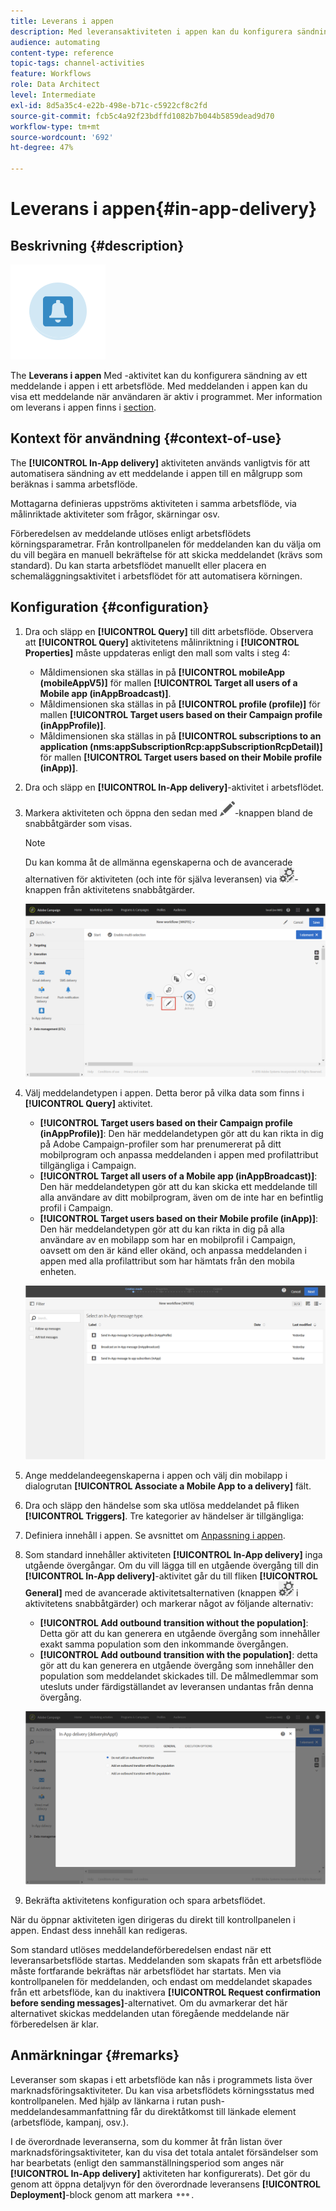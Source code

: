 ```yaml
---
title: Leverans i appen
description: Med leveransaktiviteten i appen kan du konfigurera sändning av meddelanden i appen i ett arbetsflöde.
audience: automating
content-type: reference
topic-tags: channel-activities
feature: Workflows
role: Data Architect
level: Intermediate
exl-id: 8d5a35c4-e22b-498e-b71c-c5922cf8c2fd
source-git-commit: fcb5c4a92f23bdffd1082b7b044b5859dead9d70
workflow-type: tm+mt
source-wordcount: '692'
ht-degree: 47%

---
```


# Leverans i appen{#in-app-delivery}

## Beskrivning {#description}

![](assets/wkf_in_app_1.png)

The **Leverans i appen** Med -aktivitet kan du konfigurera sändning av ett meddelande i appen i ett arbetsflöde. Med meddelanden i appen kan du visa ett meddelande när användaren är aktiv i programmet. Mer information om leverans i appen finns i [section](../../channels/using/about-in-app-messaging.md).

## Kontext för användning {#context-of-use}

The **[!UICONTROL In-App delivery]** aktiviteten används vanligtvis för att automatisera sändning av ett meddelande i appen till en målgrupp som beräknas i samma arbetsflöde.

Mottagarna definieras uppströms aktiviteten i samma arbetsflöde, via målinriktade aktiviteter som frågor, skärningar osv.

Förberedelsen av meddelande utlöses enligt arbetsflödets körningsparametrar. Från kontrollpanelen för meddelanden kan du välja om du vill begära en manuell bekräftelse för att skicka meddelandet (krävs som standard). Du kan starta arbetsflödet manuellt eller placera en schemaläggningsaktivitet i arbetsflödet för att automatisera körningen.

## Konfiguration {#configuration}

1. Dra och släpp en **[!UICONTROL Query]** till ditt arbetsflöde. Observera att **[!UICONTROL Query]** aktivitetens målinriktning i **[!UICONTROL Properties]** måste uppdateras enligt den mall som valts i steg 4:

   * Måldimensionen ska ställas in på **[!UICONTROL mobileApp (mobileAppV5)]** för mallen **[!UICONTROL Target all users of a Mobile app (inAppBroadcast)]**.
   * Måldimensionen ska ställas in på **[!UICONTROL profile (profile)]** för mallen **[!UICONTROL Target users based on their Campaign profile (inAppProfile)]**.
   * Måldimensionen ska ställas in på **[!UICONTROL subscriptions to an application (nms:appSubscriptionRcp:appSubscriptionRcpDetail)]** för mallen **[!UICONTROL Target users based on their Mobile profile (inApp)]**.

1. Dra och släpp en **[!UICONTROL In-App delivery]**-aktivitet i arbetsflödet.
1. Markera aktiviteten och öppna den sedan med ![](assets/edit_darkgrey-24px.png)-knappen bland de snabbåtgärder som visas.

   >[!NOTE]
   >
   >Du kan komma åt de allmänna egenskaperna och de avancerade alternativen för aktiviteten (och inte för själva leveransen) via ![](assets/dlv_activity_params-24px.png)-knappen från aktivitetens snabbåtgärder.

   ![](assets/wkf_in_app_3.png)

1. Välj meddelandetypen i appen. Detta beror på vilka data som finns i **[!UICONTROL Query]** aktivitet.

   * **[!UICONTROL Target users based on their Campaign profile (inAppProfile)]**: Den här meddelandetypen gör att du kan rikta in dig på Adobe Campaign-profiler som har prenumererat på ditt mobilprogram och anpassa meddelanden i appen med profilattribut tillgängliga i Campaign.
   * **[!UICONTROL Target all users of a Mobile app (inAppBroadcast)]**: Den här meddelandetypen gör att du kan skicka ett meddelande till alla användare av ditt mobilprogram, även om de inte har en befintlig profil i Campaign.
   * **[!UICONTROL Target users based on their Mobile profile (inApp)]**: Den här meddelandetypen gör att du kan rikta in dig på alla användare av en mobilapp som har en mobilprofil i Campaign, oavsett om den är känd eller okänd, och anpassa meddelanden i appen med alla profilattribut som har hämtats från den mobila enheten.

   ![](assets/wkf_in_app_4.png)

1. Ange meddelandeegenskaperna i appen och välj din mobilapp i dialogrutan **[!UICONTROL Associate a Mobile App to a delivery]** fält.
1. Dra och släpp den händelse som ska utlösa meddelandet på fliken **[!UICONTROL Triggers]**. Tre kategorier av händelser är tillgängliga:
1. Definiera innehåll i appen. Se avsnittet om [Anpassning i appen](../../channels/using/customizing-an-in-app-message.md).
1. Som standard innehåller aktiviteten **[!UICONTROL In-App delivery]** inga utgående övergångar. Om du vill lägga till en utgående övergång till din **[!UICONTROL In-App delivery]**-aktivitet går du till fliken **[!UICONTROL General]** med de avancerade aktivitetsalternativen (knappen ![](assets/dlv_activity_params-24px.png) i aktivitetens snabbåtgärder) och markerar något av följande alternativ:

   * **[!UICONTROL Add outbound transition without the population]**: Detta gör att du kan generera en utgående övergång som innehåller exakt samma population som den inkommande övergången.
   * **[!UICONTROL Add outbound transition with the population]**: detta gör att du kan generera en utgående övergång som innehåller den population som meddelandet skickades till. De målmedlemmar som utesluts under färdigställandet av leveransen undantas från denna övergång.

   ![](assets/wkf_in_app_5.png)

1. Bekräfta aktivitetens konfiguration och spara arbetsflödet.

När du öppnar aktiviteten igen dirigeras du direkt till kontrollpanelen i appen. Endast dess innehåll kan redigeras.

Som standard utlöses meddelandeförberedelsen endast när ett leveransarbetsflöde startas. Meddelanden som skapats från ett arbetsflöde måste fortfarande bekräftas när arbetsflödet har startats. Men via kontrollpanelen för meddelanden, och endast om meddelandet skapades från ett arbetsflöde, kan du inaktivera **[!UICONTROL Request confirmation before sending messages]**-alternativet. Om du avmarkerar det här alternativet skickas meddelanden utan föregående meddelande när förberedelsen är klar.

## Anmärkningar {#remarks}

Leveranser som skapas i ett arbetsflöde kan nås i programmets lista över marknadsföringsaktiviteter. Du kan visa arbetsflödets körningsstatus med kontrollpanelen. Med hjälp av länkarna i rutan push-meddelandesammanfattning får du direktåtkomst till länkade element (arbetsflöde, kampanj, osv.).

I de överordnade leveranserna, som du kommer åt från listan över marknadsföringsaktiviteter, kan du visa det totala antalet försändelser som har bearbetats (enligt den sammanställningsperiod som anges när **[!UICONTROL In-App delivery]** aktiviteten har konfigurerats). Det gör du genom att öppna detaljvyn för den överordnade leveransens **[!UICONTROL Deployment]**-block genom att markera ![](assets/wkf_dlv_detail_button.png).
